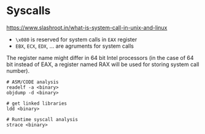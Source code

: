 # Syscalls

https://www.slashroot.in/what-is-system-call-in-unix-and-linux

* `\x080` is reserved for system calls in `EAX` register
* `EBX`, `ECX`, `EDX`, ... are agruments for system calls

The register name might differ in 64 bit Intel processors (in the case of 64 bit instead of EAX, a register named RAX will be used for storing system call number).

```
# ASM/CODE analysis
readelf -a <binary>
objdump -d <binary>

# get linked libraries
ldd <binary>

# Runtime syscall analysis
strace <binary>
```
